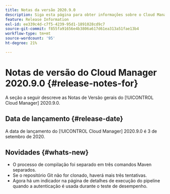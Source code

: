 ```yaml
---
title: Notas da versão 2020.9.0
description: Siga esta página para obter informações sobre o Cloud Manager 2020.9.0
feature: Release Information
exl-id: ee339c4d-c7f5-4239-95d1-1891028cd9c7
source-git-commit: f855fa91656e4b3806a617d61ea313a51fae13b4
workflow-type: tm+mt
source-wordcount: '95'
ht-degree: 21%

---
```


# Notas de versão do Cloud Manager 2020.9.0 {#release-notes-for}

A seção a seguir descreve as Notas de Versão gerais do [!UICONTROL Cloud Manager] 2020.9.0.

## Data de lançamento {#release-date}

A data de lançamento do [!UICONTROL Cloud Manager] 2020.9.0 é 3 de setembro de 2020.

## Novidades {#whats-new}

* O processo de compilação foi separado em três comandos Maven separados.
* Se o repositório Git não for clonado, haverá mais três tentativas.
* Agora há um indicador na página de detalhes de execução do pipeline quando a autenticação é usada durante o teste de desempenho.
